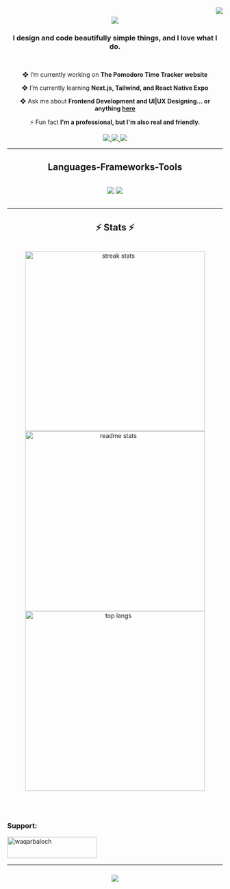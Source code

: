 

<img align="right" src="https://visitor-badge.laobi.icu/badge?page_id=salesp07.salesp07" />

<h3 align="center">
    <img src="https://readme-typing-svg.herokuapp.com/?font=Inter&size=40&weight=900&center=true&vCenter=true&width=600&height=70&duration=4500&lines=Hi+There!+;+I'm+Waqar+Baloch!+;+A+Frontend+Developer!+;+And+UI+UX+Designer!" />
</h3>

<h3 align="center">I design and code beautifully simple things, and I love what I do.</h3>


<br/>

<div align="center">
 
 ❖ I’m currently working on **The Pomodoro Time Tracker website**
 
 ❖ I’m currently learning **Next.js, Tailwind, and React Native Expo**

 ❖ Ask me about **Frontend Development and UI|UX Designing... or anything [here](https://waqarbugti.netlify.app)**

 ⚡ Fun fact **I'm a professional, but I'm also real and friendly.**
 
 </div>
 
<div align="center"> 
  <a href="mailto:wbugti125@gmail.com">
    <img src="https://img.shields.io/badge/Gmail-333333?style=for-the-badge&logo=gmail&logoColor=red" />
  </a>
  <a href="https://linkedin.com/in/waqarbugti" target="_blank">
    <img src="https://img.shields.io/badge/LinkedIn-0077B5?style=for-the-badge&logo=linkedin&logoColor=white" target="_blank" />
  </a>
  <a href="https://waqarbugti.netlify.app" target="_blank">
     <img src="https://img.shields.io/badge/Portfolio-FF5722?style=for-the-badge&logo=todoist&logoColor=white" target="_blank" /> <!-- safari, google-chrome are other good icon options -->
  </a>
</div>

 <hr/>
 
<h2 align="center">Languages-Frameworks-Tools</h2>
<br/>
<div align="center">
    <img src="https://skillicons.dev/icons?i=react,bootstrap,html,css,vscode,github,figma,tailwind,git" />
    <img src="https://skillicons.dev/icons?i=nodejs,python,javascript,express,mongodb,nextjs," /><br>
</div>

<br/>
<hr/>

<div align=center>
    <h2 align="center">⚡ Stats ⚡</h2>
<br>
    
  <img width=420 src="https://streak-stats.demolab.com/?user=waqar-s&count_private=true&theme=react&border_radius=10" alt="streak stats"/>
  <img width=420 src="https://github-readme-stats-salesp07.vercel.app/api?username=waqar-s&count_private=true&show_icons=true&theme=react&rank_icon=github&border_radius=10" alt="readme stats" />
  <br/>
  <img width=420 align="center" src="https://github-readme-stats-salesp07.vercel.app/api/top-langs/?username=waqar-s&langs_count=8&layout=compact&theme=react&border_radius=10&size_weight=0.5&count_weight=0.5&exclude_repo=github-readme-stats" alt="top langs" />
</div>


<br/><br/>


<h3 align="left">Support:</h3>
<p><a href="https://www.buymeacoffee.com/waqarbaloch"> <img align="left" src="https://cdn.buymeacoffee.com/buttons/v2/default-yellow.png" height="50" width="210" alt="waqarbaloch" /></a></p><br><br>

<br/>
<hr/>

<h3 align="center">
    <img src="https://readme-typing-svg.herokuapp.com/?font=Inter&weight=800&size=25&center=true&vCenter=true&width=500&height=70&duration=4000&lines=Thanks+for+visiting!+✌️;+Shoot+me+a+message+on+Linkedin!;I'm+always+down+to+collab+:)">
</h3>




